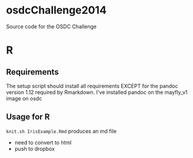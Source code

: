 osdcChallenge2014
=================

Source code for the OSDC Challenge


R
==

Requirements
----------

The setup script should install all requirements EXCEPT for the pandoc version 1.12 required by Rmarkdown.
I've installed pandoc on the mayfly_v1 image on osdc 


Usage for R
------------

`knit.sh IrisExample.Rmd` produces an md file

- need to convert to html
- push to dropbox
